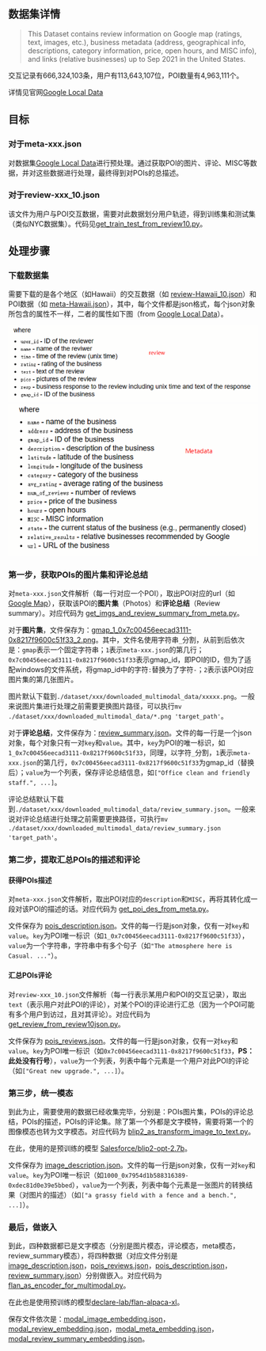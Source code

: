 ## 数据集详情
> This Dataset contains review information on Google map (ratings, text, images, etc.), business metadata (address, geographical info, descriptions, category information, price, open hours, and MISC info), and links (relative businesses) up to Sep 2021 in the United States.

交互记录有666,324,103条，用户有113,643,107位，POI数量有4,963,111个。

详情见官网[Google Local Data](https://jiachengli1995.github.io/google/index.html)

## 目标
### 对于meta-xxx.json
对数据集[Google Local Data](https://jiachengli1995.github.io/google/index.html)进行预处理。通过获取POI的图片、评论、MISC等数据，并对这些数据进行处理，最终得到对POIs的总描述。

### 对于review-xxx_10.json
该文件为用户与POI交互数据，需要对此数据划分用户轨迹，得到训练集和测试集（类似NYC数据集）。代码见[get_train_test_from_review10.py](./get_train_test_from_review10.py)。

## 处理步骤
### 下载数据集
需要下载的是各个地区（如Hawaii）的交互数据（如 [review-Hawaii_10.json](https://datarepo.eng.ucsd.edu/mcauley_group/gdrive/googlelocal/review-Hawaii_10.json.gz)）和POI数据（如 [meta-Hawaii.json](https://datarepo.eng.ucsd.edu/mcauley_group/gdrive/googlelocal/meta-Hawaii.json.gz)），其中，每个文件都是json格式，每个json对象所包含的属性不一样，二者的属性如下图（from [Google Local Data](https://jiachengli1995.github.io/google/index.html)）。

![picture 1](assets/images/1686655945472.png)
![picture 2](assets/images/1686655990842.png)  

### 第一步，获取POIs的图片集和评论总结
对`meta-xxx.json`文件解析（每一行对应一个POI），取出POI对应的url（如 [Google Map](https://www.google.com/maps/place//data=!4m2!3m1!1s0x7c006e76398089e5:0xa0e364b04ff91fd1?authuser=-1&hl=en&gl=us)），获取该POI的**图片集**（Photos）和**评论总结**（Review summary）。对应代码为 [get_imgs_and_review_summary_from_meta.py](./get_imgs_and_review_summary_from_meta.py)。

对于**图片集**，文件保存为：[gmap_1_0x7c00456eecad3111-0x8217f9600c51f33_2.png](./dataset/Hawaii/downloaded_multimodal_data/gmap_1_0x7c00456eecad3111-0x8217f9600c51f33_2.png)。其中，文件名使用字符串`_`分割，从前到后依次是：`gmap`表示一个固定字符串；`1`表示`meta-xxx.json`的第几行；`0x7c00456eecad3111-0x8217f9600c51f33`表示gmap_id，即POI的ID，但为了适配windows的文件系统，将gmap_id中的字符`:`替换为了字符`-`；`2`表示该POI对应图片集的第几张图片。

图片默认下载到`./dataset/xxx/downloaded_multimodal_data/xxxxx.png`。一般来说图片集进行处理之前需要更换图片路径，可以执行`mv ./dataset/xxx/downloaded_multimodal_data/*.png 'target_path'`。

对于**评论总结**，文件保存为：[review_summary.json](./dataset/Hawaii/downloaded_multimodal_data/review_summary.json)。文件的每一行是一个json对象，每个对象只有一对`key`和`value`。其中，`key`为POI的唯一标识，如`1_0x7c00456eecad3111-0x8217f9600c51f33`，同理，以字符`_`分割，`1`表示`meta-xxx.json`的第几行，`0x7c00456eecad3111-0x8217f9600c51f33`为gmap_id（替换后）；`value`为一个列表，保存评论总结信息，如`["Office clean and friendly staff.", ...]`。

评论总结默认下载到`./dataset/xxx/downloaded_multimodal_data/review_summary.json`。一般来说对评论总结进行处理之前需要更换路径，可执行`mv ./dataset/xxx/downloaded_multimodal_data/review_summary.json 'target_path'`。

### 第二步，提取汇总POIs的描述和评论
#### 获得POIs描述
对`meta-xxx.json`文件解析，取出POI对应的`description`和`MISC`，再将其转化成一段对该POI的描述的话。对应代码为 [get_poi_des_from_meta.py](./get_poi_des_from_meta.py)。

文件保存为 [pois_description.json](./dataset/Hawaii/pois_description.json)。文件的每一行是json对象，仅有一对`key`和`value`。`key`为POI唯一标识（如`1_0x7c00456eecad3111-0x8217f9600c51f33`），`value`为一个字符串，字符串中有多个句子（如`"The atmosphere here is Casual. ..."`）。

#### 汇总POIs评论
对`review-xxx_10.json`文件解析（每一行表示某用户和POI的交互记录），取出`text`（表示用户对此POI的评论），对某个POI的评论进行汇总（因为一个POI可能有多个用户到访过，且对其评论）。对应代码为 [get_review_from_review10json.py](./get_review_from_review10json.py)。

文件保存为 [pois_reviews.json](./dataset/Hawaii/pois_reviews.json)。文件的每一行是json对象，仅有一对`key`和`value`。`key`为POI唯一标识（如`0x7c00456eecad3111-0x8217f9600c51f33`，**PS：此处没有行号**），`value`为一个列表，列表中每个元素是一个用户对此POI的评论（如`["Great new upgrade.", ...]`）。

### 第三步，统一模态
到此为止，需要使用的数据已经收集完毕，分别是：POIs图片集，POIs的评论总结，POIs的描述，POIs的评论集。除了第一个外都是文字模特，需要将第一个的图像模态也转为文字模态。对应代码为 [blip2_as_transform_image_to_text.py](./blip2_as_transform_image_to_text.py)。

在此，使用的是预训练的模型 [Salesforce/blip2-opt-2.7b](https://huggingface.co/Salesforce/blip2-opt-2.7b)。

文件保存为 [image_description.json](./dataset/Hawaii/image_description.json)。文件的每一行是json对象，仅有一对`key`和`value`。`key`为POI唯一标识（如`1000_0x7954d1b588316389-0xdec81d0e39e5bbed`），`value`为一个列表，列表中每个元素是一张图片的转换结果（对图片的描述）（如`["a grassy field with a fence and a bench.", ...]`）。

### 最后，做嵌入
到此，四种数据都已是文字模态（分别是图片模态，评论模态，meta模态，review_summary模态），将四种数据（对应文件分别是 [image_description.json](./dataset/Hawaii/image_description.json)，[pois_reviews.json](./dataset/Hawaii/pois_reviews.json)，[pois_description.json](./dataset/Hawaii/pois_description.json)，[review_summary.json](./dataset/Hawaii/downloaded_multimodal_data/review_summary.json)）分别做嵌入。对应代码为 [flan_as_encoder_for_multimodal.py](./flan_as_encoder_for_multimodal.py)。

在此也是使用预训练的模型[declare-lab/flan-alpaca-xl](https://huggingface.co/declare-lab/flan-alpaca-xl)。

保存文件依次是：[modal_image_embedding.json](./dataset/Hawaii/modal_image_embedding.json)，[modal_review_embedding.json](./dataset/Hawaii/modal_review_embedding.json)，[modal_meta_embedding.json](./dataset/Hawaii/modal_meta_embedding.json)，[modal_review_summary_embedding.json](./dataset/Hawaii/modal_review_summary_embedding.json)。

